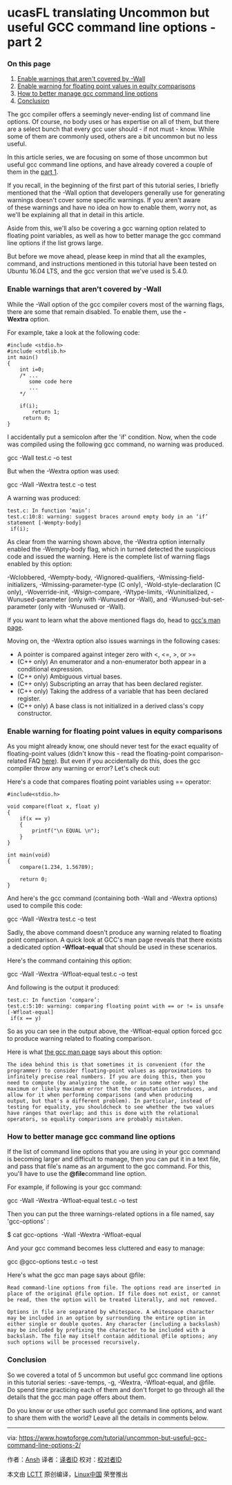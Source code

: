 ucasFL translating
Uncommon but useful GCC command line options - part 2
============================================================

### On this page

1.  [Enable warnings that aren't covered by -Wall][1]
2.  [Enable warning for floating point values in equity comparisons][2]
3.  [How to better manage gcc command line options][3]
4.  [Conclusion][4]

The gcc compiler offers a seemingly never-ending list of command line options. Of course, no body uses or has expertise on all of them, but there are a select bunch that every gcc user should - if not must - know. While some of them are commonly used, others are a bit uncommon but no less useful.

In this article series, we are focusing on some of those uncommon but useful gcc command line options, and have already covered a couple of them in the [part 1][5].

If you recall, in the beginning of the first part of this tutorial series, I briefly mentioned that the -Wall option that developers generally use for generating warnings doesn't cover some specific warnings. If you aren't aware of these warnings and have no idea on how to enable them, worry not, as we'll be explaining all that in detail in this article. 

Aside from this, we'll also be covering a gcc warning option related to floating point variables, as well as how to better manage the gcc command line options if the list grows large. 

But before we move ahead, please keep in mind that all the examples, command, and instructions mentioned in this tutorial have been tested on Ubuntu 16.04 LTS, and the gcc version that we've used is 5.4.0.

### Enable warnings that aren't covered by -Wall

While the -Wall option of the gcc compiler covers most of the warning flags, there are some that remain disabled. To enable them, use the **-Wextra** option.

For example, take a look at the following code:

```
#include <stdio.h>
#include <stdlib.h>
int main()
{
    int i=0;
    /* ...
       some code here 
       ...
    */

    if(i);
        return 1;
     return 0; 
}
```

I accidentally put a semicolon after the 'if' condition. Now, when the code was compiled using the following gcc command, no warning was produced.

gcc -Wall test.c -o test

But when the -Wextra option was used:

gcc -Wall -Wextra test.c -o test

A warning was produced:

```
test.c: In function ‘main’:
test.c:10:8: warning: suggest braces around empty body in an ‘if’ statement [-Wempty-body]
 if(i);
```

As clear from the warning shown above, the -Wextra option internally enabled the -Wempty-body flag, which in turned detected the suspicious code and issued the warning. Here is the complete list of warning flags enabled by this option:

-Wclobbered, -Wempty-body, -Wignored-qualifiers, -Wmissing-field-initializers, -Wmissing-parameter-type (C only), -Wold-style-declaration (C only), -Woverride-init, -Wsign-compare, -Wtype-limits, -Wuninitialized, -Wunused-parameter (only with -Wunused or -Wall), and -Wunused-but-set-parameter (only with -Wunused or -Wall). 

If you want to learn what the above mentioned flags do, head to [gcc's man page][6].

Moving on, the -Wextra option also issues warnings in the following cases:

*   A pointer is compared against integer zero with <, <=, >, or >=
*   (C++ only) An enumerator and a non-enumerator both appear in a
    conditional expression.
*   (C++ only) Ambiguous virtual bases.
*   (C++ only) Subscripting an array that has been declared
    register. 
*   (C++ only) Taking the address of a variable that has been
    declared register. 
*   (C++ only) A base class is not initialized in a derived class's
    copy constructor.

### Enable warning for floating point values in equity comparisons

As you might already know, one should never test for the exact equality of floating-point values (didn't know this - read the floating-point comparison-related FAQ [here][7]). But even if you accidentally do this, does the gcc compiler throw any warning or error? Let's check out:

Here's a code that compares floating point variables using == operator:

```
#include<stdio.h>

void compare(float x, float y)
{
    if(x == y)
    {
        printf("\n EQUAL \n");
    }
}

int main(void)
{
    compare(1.234, 1.56789);

    return 0; 
}
```

And here's the gcc command (containing both -Wall and -Wextra options) used to compile this code:

gcc -Wall -Wextra test.c -o test

Sadly, the above command doesn't produce any warning related to floating point comparison. A quick look at GCC's man page reveals that there exists a dedicated option **-Wfloat-equal** that should be used in these scenarios.

Here's the command containing this option:

gcc -Wall -Wextra -Wfloat-equal test.c -o test

And following is the output it produced:

```
test.c: In function ‘compare’:
test.c:5:10: warning: comparing floating point with == or != is unsafe [-Wfloat-equal]
 if(x == y)
```

So as you can see in the output above, the -Wfloat-equal option forced gcc to produce warning related to floating comparison.

Here is what [the gcc man page][8] says about this option:

```
The idea behind this is that sometimes it is convenient (for the programmer) to consider floating-point values as approximations to infinitely precise real numbers. If you are doing this, then you
need to compute (by analyzing the code, or in some other way) the maximum or likely maximum error that the computation introduces, and allow for it when performing comparisons (and when producing
output, but that's a different problem). In particular, instead of testing for equality, you shouldcheck to see whether the two values have ranges that overlap; and this is done with the relational operators, so equality comparisons are probably mistaken.
```

### How to better manage gcc command line options

If the list of command line options that you are using in your gcc command is becoming larger and difficult to manage, then you can put it in a text file, and pass that file's name as an argument to the gcc command. For this, you'll have to use the **@file**command line option.

For example, if following is your gcc command:

gcc -Wall -Wextra -Wfloat-equal test.c -o test

Then you can put the three warnings-related options in a file named, say 'gcc-options' :

$ cat gcc-options 
-Wall -Wextra -Wfloat-equal

And your gcc command becomes less cluttered and easy to manage:

gcc @gcc-options test.c -o test

Here's what the gcc man page says about @file:

```
Read command-line options from file. The options read are inserted in place of the original @file option. If file does not exist, or cannot be read, then the option will be treated literally, and not removed.

Options in file are separated by whitespace. A whitespace character may be included in an option by surrounding the entire option in either single or double quotes. Any character (including a backslash) may be included by prefixing the character to be included with a backslash. The file may itself contain additional @file options; any such options will be processed recursively.
```

### Conclusion

So we covered a total of 5 uncommon but useful gcc command line options in this tutorial series: -save-temps, -g, -Wextra, -Wfloat-equal, and @file. Do spend time practicing each of them and don't forget to go through all the details that the gcc man page offers about them. 

Do you know or use other such useful gcc command line options, and want to share them with the world? Leave all the details in comments below.

--------------------------------------------------------------------------------

via: https://www.howtoforge.com/tutorial/uncommon-but-useful-gcc-command-line-options-2/

作者：[Ansh][a]
译者：[译者ID](https://github.com/译者ID)
校对：[校对者ID](https://github.com/校对者ID)

本文由 [LCTT](https://github.com/LCTT/TranslateProject) 原创编译，[Linux中国](https://linux.cn/) 荣誉推出

[a]:https://twitter.com/howtoforgecom
[1]:https://www.howtoforge.com/tutorial/uncommon-but-useful-gcc-command-line-options-2/#enable-warnings-that-arent-covered-by-wall
[2]:https://www.howtoforge.com/tutorial/uncommon-but-useful-gcc-command-line-options-2/#enable-warning-fornbspfloating-point-values-in-equity-comparisons
[3]:https://www.howtoforge.com/tutorial/uncommon-but-useful-gcc-command-line-options-2/#how-to-better-manage-gcc-command-line-options
[4]:https://www.howtoforge.com/tutorial/uncommon-but-useful-gcc-command-line-options-2/#conclusion
[5]:https://www.howtoforge.com/tutorial/uncommon-but-useful-gcc-command-line-options/
[6]:https://linux.die.net/man/1/gcc
[7]:https://isocpp.org/wiki/faq/newbie
[8]:https://linux.die.net/man/1/gcc

